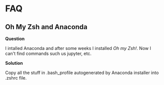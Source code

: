 # FAQ

## Oh My Zsh and Anaconda

**Question**

I intalled Anaconda and after some weeks I installed _Oh my Zsh!_. Now I can't find commands such us jupyter, etc. 

**Solution**

Copy all the stuff in .bash_profile autogenerated by Anaconda installer into .zshrc file. 
